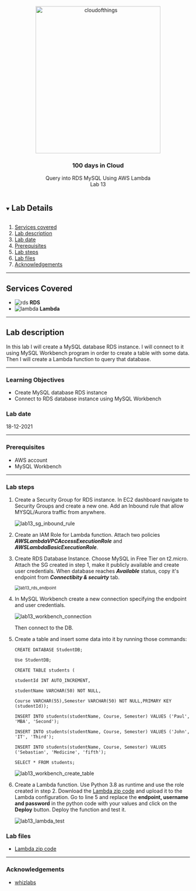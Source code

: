 <br />

<p align="center">
  <a href="img/">
    <img src="img/lab13_diagram.jpg" alt="cloudofthings" width="342" height="402">
  </a>
  <h3 align="center">100 days in Cloud</h3>
<p align="center">
  Query into RDS MySQL Using AWS Lambda
    <br />
    Lab 13
    <br/>
  </p>
</p>

<details open="open">
  <summary><h2 style="display: inline-block">Lab Details</h2></summary>
  <ol>
    <li><a href="#services-covered">Services covered</a>
    <li><a href="#lab-description">Lab description</a></li>
    </li>
    <li><a href="#lab-date">Lab date</a></li>
    <li><a href="#prerequisites">Prerequisites</a></li>    
    <li><a href="#lab-steps">Lab steps</a></li>
    <li><a href="#lab-files">Lab files</a></li>
    <li><a href="#acknowledgements">Acknowledgements</a></li>
  </ol>
</details>

---

## Services Covered
* ![rds](https://github.com/CloudedThings/100-Days-in-Cloud/blob/main/images/RDS.jpg) **RDS**
* ![lambda](https://github.com/CloudedThings/100-Days-in-Cloud/blob/main/images/AWS_Lambda.png) **Lambda**

---

## Lab description

In this lab I will create a MySQL database RDS instance. I will connect to it using MySQL Workbench program in order to create a table with some data. Then I will create a Lambda function to query that database. 


---

### Learning Objectives
* Create MySQL database RDS instance
* Connect to RDS database instance using MySQL Workbench

### Lab date
18-12-2021

---

### Prerequisites
* AWS account
* MySQL Workbench

---

### Lab steps
1. Create a Security Group for RDS instance. In EC2 dashboard navigate to Security Groups and create a new one. Add an Inbound rule that allow MYSQL/Aurora traffic from anywhere. 

   ![lab13_sg_inbound_rule](img/lab13_sg_inbound_rule.jpg)
   
1. Create an IAM Role for Lambda function. Attach two policies ***AWSLambdaVPCAccessExecutionRole*** and ***AWSLambdaBasicExecutionRole***. 

1. Create RDS Database Instance. Choose MySQL in Free Tier on t2.micro. Attach the SG created in step 1, make it publicly available and create user credentials. When database reaches ***Available*** status, copy it's endpoint from ***Connectibity & secuirty*** tab.

   <img src="img/lab13_rds_endpoint.jpg" alt="lab13_rds_endpoint" style="zoom:80%;" />
   
1. In MySQL Workbench create a new connection specifying the endpoint and user credentials.

   ![lab13_workbench_connection](img/lab13_workbench_connection.jpg)
   
   Then connect to the DB. 
   
1. Create a table and insert some data into it by running those commands:

   ```
   CREATE DATABASE StudentDB;
   
   Use StudentDB;
   
   CREATE TABLE students (
   
   studentId INT AUTO_INCREMENT,
   
   studentName VARCHAR(50) NOT NULL,
   
   Course VARCHAR(55),Semester VARCHAR(50) NOT NULL,PRIMARY KEY (studentId));
   
   INSERT INTO students(studentName, Course, Semester) VALUES ('Paul', 'MBA', 'Second');
   
   INSERT INTO students(studentName, Course, Semester) VALUES ('John', 'IT', 'Third');
   
   INSERT INTO students(studentName, Course, Semester) VALUES ('Sebastian', 'Medicine', 'fifth');
   
   SELECT * FROM students;
   ```
   
   ![lab13_workbench_create_table](img/lab13_workbench_create_table.jpg)
   
1. Create a Lambda function. Use Python 3.8 as runtime and use the role created in step 2. Download the [Lambda zip code](RDS_SQL_query.zip) and upload it to the Lambda configuration. Go to line 5 and replace the **endpoint, username and password** in the python code with your values and click on the **Deploy** button. Deploy the function and test it.

   ![lab13_lambda_test](img/lab13_lambda_test.jpg)
      

### Lab files
* [Lambda zip code](RDS_SQL_query.zip)

---

### Acknowledgements
* [whizlabs](https://play.whizlabs.com/site/task_details?lab_type=1&task_id=182&quest_id=35)

